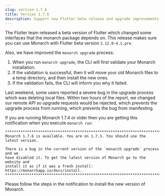 ```yaml
---
slug: version-1.7.6
title: Version 1.7.6
description: Support new Flutter beta release and upgrade improvements
---
```


The Flutter team released a beta version of Flutter which changed some 
interfaces that the monarch package depends on. This release makes sure
you can use Monarch with Flutter beta version `2.12.0-4.1.pre`.

Also, we have improved the `monarch upgrade` process:

1. When you run `monarch upgrade`, the CLI will first validate your 
   Monarch installation.
2. If the validation is successful, then it will move your old Monarch
   files to a temp directory, and then install the new ones.
3. If the validation fails, the CLI will inform you why it failed.

Last weekend, some users reported a severe bug in the upgrade process 
which was deleting local files. Within two hours of the report, 
we changed our remote API so upgrade requests would be rejected, which 
prevents the upgrade process from running, which prevents the bug from 
manifesting. 

If you are running Monarch 1.7.4 or older then you are getting this 
notification when you execute `monarch run`:

```
********************************************************************************
Monarch 1.7.6 is available. You are on 1.7.3. You should use the latest version.

There is a bug in the current version of the `monarch upgrade` process and we 
have disabled it. To get the latest version of Monarch go to the website and 
install it as if it was a fresh install: https://monarchapp.io/docs/install.
********************************************************************************
```

Please follow the steps in the notification to install the new version of 
Monarch.
